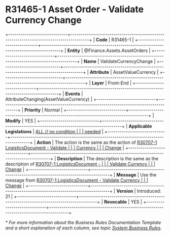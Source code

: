 ﻿---
erp.type: front-end-business-rule
erp.entity: Finance.Assets.AssetOrders
---

# R31465-1 Asset Order - Validate Currency Change
+-----------------------------+---------------------------------------------------------------------------------------+
| **Code**                    | R31465-1                                                                              |
+-----------------------------+---------------------------------------------------------------------------------------+
| **Entity**                  | @Finance.Assets.AssetOrders                                                           |
+-----------------------------+---------------------------------------------------------------------------------------+
| **Name**                    | ValidateCurrencyChange                                                                |
+-----------------------------+---------------------------------------------------------------------------------------+
| **Attribute**               | AssetValueCurrency                                                                    |
+-----------------------------+---------------------------------------------------------------------------------------+
| **Layer**                   | Front-End                                                                             |
+-----------------------------+---------------------------------------------------------------------------------------+
| **Events**                  | AttributeChanging(AssetValueCurrency)                                                 |
+-----------------------------+---------------------------------------------------------------------------------------+
| **Priority**                | Normal                                                                                |
+-----------------------------+---------------------------------------------------------------------------------------+
| **Modify**                  | YES                                                                                   |
+-----------------------------+---------------------------------------------------------------------------------------+
| **Applicable Legislations** | [ALL // no condition                                                                  |
|                             | needed](xref:applicable-legislations)                                                 |
+-----------------------------+---------------------------------------------------------------------------------------+
| **Action**                  | The action is the same as the action of [R30707-1 LogisticsDocument - Validate        |
|                             | Currency                                                                              |
|                             | Change](R30707-1.md)                                                                  |
+-----------------------------+---------------------------------------------------------------------------------------+
| **Description**             | The description is the same as the description of [R30707-1 LogisticsDocument -       |
|                             | Validate Currency                                                                     |
|                             | Change](R30707-1.md)                                                                  |
+-----------------------------+---------------------------------------------------------------------------------------+
| **Message**                 | Use the message from [R30707-1 LogisticsDocument - Validate Currency                  |
|                             | Change](R30707-1.md)                                                                  |
+-----------------------------+---------------------------------------------------------------------------------------+
| **Version**                 | Introduced: 21                                                                        |
+-----------------------------+---------------------------------------------------------------------------------------+
| **Revocable**               | YES                                                                                   |
+-----------------------------+---------------------------------------------------------------------------------------+

*\* For more information about the Business Rules Documentation Template and a short explanation of each column, see
topic [System Business Rules](../templates/template-description-system-business-rules.md).*
